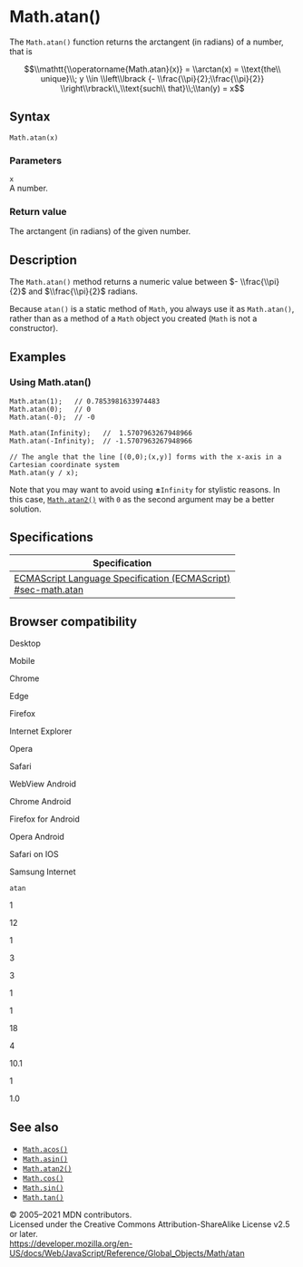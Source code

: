 Math.atan()
===========

The `Math.atan()` function returns the arctangent (in radians) of a number, that is

$$\\mathtt{\\operatorname{Math.atan}(x)} = \\arctan(x) = \\text{the\\ unique}\\; y \\in \\left\\lbrack {- \\frac{\\pi}{2};\\frac{\\pi}{2}} \\right\\rbrack\\,\\text{such\\ that}\\;\\tan(y) = x$$

Syntax
------

    Math.atan(x)

### Parameters

`x`  
A number.

### Return value

The arctangent (in radians) of the given number.

Description
-----------

The `Math.atan()` method returns a numeric value between $- \\frac{\\pi}{2}$ and $\\frac{\\pi}{2}$ radians.

Because `atan()` is a static method of `Math`, you always use it as `Math.atan()`, rather than as a method of a `Math` object you created (`Math` is not a constructor).

Examples
--------

### Using Math.atan()

    Math.atan(1);   // 0.7853981633974483
    Math.atan(0);   // 0
    Math.atan(-0);  // -0

    Math.atan(Infinity);   //  1.5707963267948966
    Math.atan(-Infinity);  // -1.5707963267948966

    // The angle that the line [(0,0);(x,y)] forms with the x-axis in a Cartesian coordinate system
    Math.atan(y / x);

Note that you may want to avoid using **±**`Infinity` for stylistic reasons. In this case, [`Math.atan2()`](atan2) with `0` as the second argument may be a better solution.

Specifications
--------------

<table><thead><tr class="header"><th>Specification</th></tr></thead><tbody><tr class="odd"><td><a href="https://tc39.es/ecma262/#sec-math.atan">ECMAScript Language Specification (ECMAScript)<br />
<span class="small">#sec-math.atan</span></a></td></tr></tbody></table>

Browser compatibility
---------------------

Desktop

Mobile

Chrome

Edge

Firefox

Internet Explorer

Opera

Safari

WebView Android

Chrome Android

Firefox for Android

Opera Android

Safari on IOS

Samsung Internet

`atan`

1

12

1

3

3

1

1

18

4

10.1

1

1.0

See also
--------

-   [`Math.acos()`](acos)
-   [`Math.asin()`](asin)
-   [`Math.atan2()`](atan2)
-   [`Math.cos()`](cos)
-   [`Math.sin()`](sin)
-   [`Math.tan()`](tan)

© 2005–2021 MDN contributors.  
Licensed under the Creative Commons Attribution-ShareAlike License v2.5 or later.  
<a href="https://developer.mozilla.org/en-US/docs/Web/JavaScript/Reference/Global_Objects/Math/atan" class="_attribution-link">https://developer.mozilla.org/en-US/docs/Web/JavaScript/Reference/Global_Objects/Math/atan</a>
